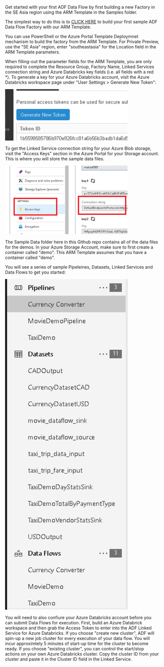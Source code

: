 Get started with your first ADF Data Flow by first building a new Factory in the SE Asia region using the ARM Template in the Samples folder.

The simplest way to do this is to [CLICK HERE](https://https://portal.azure.com/#create/Microsoft.Template/uri/https%3A%2F%2Fraw.githubusercontent.com%2Fkromerm%2Fadfdataflowdocs%2Fmaster%2Fsamples%2Fcurrent_df_arm_template.json) to build your first sample ADF Data Flow Factory with our ARM Template.

You can use PowerShell or the Azure Portal Template Deploymnet mechanism to build the factory from the ARM Template. For Private Preview, use the "SE Asia" region, enter "southeastasia" for the Location field in the ARM Template parameters.

When filling-out the parameter fields for the ARM Template, you are only required to complete the Resource Group, Factory Name, Linked Services connection string and Azure Databricks key fields (i.e. all fields with a red \*). To generate a key for your Azure Databricks account, visit the Azure Databricks workspace page under "User Settings > Generate New Token":

<img src="../images/gentoken.png" width="400">

To get the Linked Service connection string for your Azure Blob storage, visit the "Access Keys" section in the Azure Portal for your Storage account. This is where you will store the sample data files.

<img src="../images/storeage.png" width="400">

The Sample Data folder here in this Github repo contains all of the data files for the demos. In your Azure Storage Account, make sure to first create a container called "demo". This ARM Template assumes that you have a container called "demo".

You will see a series of sample Pipeleines, Datasets, Linked Services and Data Flows to get you started:

<img src="../images/template1.png" width="400">

You will need to also confiure your Azure Databricks account before you can submit Data Flows for execution. First, build an Azure Databrick workspace and then grab the Access Token to enter into the ADF Linked Service for Azure Databricks. If you choose "create new cluster", ADF will spin-up a new job cluster for every execution of your data flow. You will incur approximtely 5 minutes of start-up time for the cluster to become ready. If you choose "existing cluster", you can control the start/stop actions on your own Azure Databricks cluster. Copy the cluster ID from your cluster and paste it in the Cluster ID field in the Linked Service.
